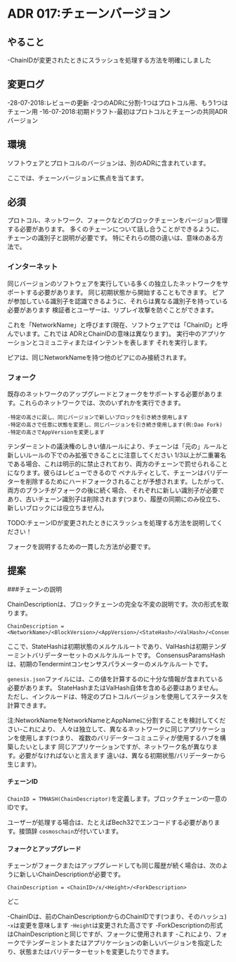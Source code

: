 # ADR 017:チェーンバージョン

## やること

-ChainIDが変更されたときにスラッシュを処理する方法を明確にしました

## 変更ログ

-28-07-2018:レビューの更新
  -2つのADRに分割-1つはプロトコル用、もう1つはチェーン用
-16-07-2018:初期ドラフト-最初はプロトコルとチェーンの共同ADR
  バージョン

## 環境

ソフトウェアとプロトコルのバージョンは、別のADRに含まれています。

ここでは、チェーンバージョンに焦点を当てます。

## 必須

プロトコル、ネットワーク、フォークなどのブロックチェーンをバージョン管理する必要があります。
多くのチェーンについて話し合うことができるように、チェーンの識別子と説明が必要です。
特にそれらの間の違いは、意味のある方法で。

### インターネット

同じバージョンのソフトウェアを実行している多くの独立したネットワークをサポートする必要があります。
同じ初期状態から開始することもできます。
ピアが参加している識別子を認識できるように、それらは異なる識別子を持っている必要があります
検証者とユーザーは、リプレイ攻撃を防ぐことができます。

これを「NetworkName」と呼びます(現在、ソフトウェアでは「ChainID」と呼んでいます。これでは
ADRとChainIDの意味は異なります)。
実行中のアプリケーションとコミュニティまたはインテントを表します
それを実行します。

ピアは、同じNetworkNameを持つ他のピアにのみ接続されます。

### フォーク

既存のネットワークのアップグレードとフォークをサポートする必要があります。これらのネットワークでは、次のいずれかを実行できます。

    -特定の高さに戻し、同じバージョンで新しいブロックを引き続き使用します
    -特定の高さで任意に状態を変更し、同じバージョンを引き続き使用します(例:Dao Fork)
    -特定の高さでAppVersionを変更します

テンダーミントの議決権のしきい値ルールにより、チェーンは「元の」ルールと新しいルールの下でのみ拡張できることに注意してください
1/3以上が二重署名である場合、これは明示的に禁止されており、両方のチェーンで罰せられることになります。彼らはレビューできるので
ペナルティとして、チェーンはバリデーターを削除するためにハードフォークされることが予想されます。したがって、両方のブランチがフォークの後に続く場合、
それぞれに新しい識別子が必要であり、古いチェーン識別子は削除されます(つまり、履歴の同期にのみ役立ち、新しいブロックには役立ちません)。

TODO:チェーンIDが変更されたときにスラッシュを処理する方法を説明してください！

フォークを説明するための一貫した方法が必要です。

## 提案

###チェーンの説明

ChainDescriptionは、ブロックチェーンの完全な不変の説明です。次の形式を取ります。

```
ChainDescription = <NetworkName>/<BlockVersion>/<AppVersion>/<StateHash>/<ValHash>/<ConsensusParamsHash>
```

ここで、StateHashは初期状態のメルケルルートであり、ValHashは初期テンダーミントバリデーターセットのメルケルルートです。
ConsensusParamsHashは、初期のTendermintコンセンサスパラメーターのメルケルルートです。

`genesis.json`ファイルには、この値を計算するのに十分な情報が含まれている必要があります。 StateHashまたはValHash自体を含める必要はありません。
ただし、インクルードは、特定のプロトコルバージョンを使用してステータスを計算できます。

注:NetworkNameをNetworkNameとAppNameに分割することを検討してください-これにより、
人々は独立して、異なるネットワークに同じアプリケーションを使用します(つまり、
複数のバリデーターコミュニティが使用するハブを構築したいとします
同じアプリケーションですが、ネットワーク名が異なります。必要がなければないと言えます
違いは、異なる初期状態/バリデーターから生じます)。

#### チェーンID

`ChainID = TMHASH(ChainDescriptor)`を定義します。ブロックチェーンの一意のIDです。

ユーザーが処理する場合は、たとえばBech32でエンコードする必要があります。接頭辞 `cosmoschain`が付いています。

#### フォークとアップグレード

チェーンがフォークまたはアップグレードしても同じ履歴が続く場合は、次のように新しいChainDescriptionが必要です。

```
ChainDescription = <ChainID>/x/<Height>/<ForkDescription>
```

どこ

-ChainIDは、前のChainDescriptionからのChainIDです(つまり、そのハッシュ)
-`x`は変更を意味します
-`Height`は変更された高さです
-ForkDescriptionの形式はChainDescriptionと同じですが、フォークに使用されます
-これにより、フォークでテンダーミントまたはアプリケーションの新しいバージョンを指定したり、状態またはバリデーターセットを変更したりできます。
